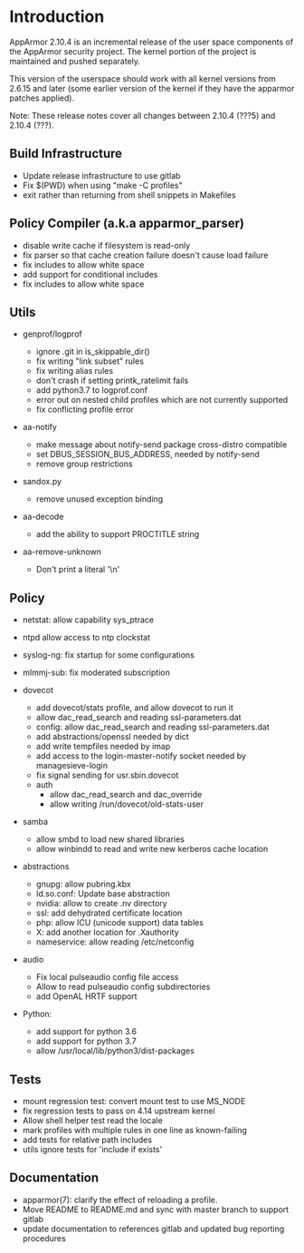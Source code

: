 Introduction
============

AppArmor 2.10.4 is an incremental release of the user space components
of the AppArmor security project. The kernel portion of the project
is maintained and pushed separately.

This version of the userspace should work with all kernel versions from
2.6.15 and later (some earlier version of the kernel if they have the
apparmor patches applied). 

Note: These release notes cover all changes between 2.10.4 (???5)
and 2.10.4 (???).
    


Build Infrastructure
--------------------
- Update release infrastructure to use gitlab
- Fix $(PWD) when using "make -C profiles"
- exit rather than returning from shell snippets in Makefiles


Policy Compiler (a.k.a apparmor\_parser)
----------------------------------------
- disable write cache if filesystem is read-only
- fix parser so that cache creation failure doesn't cause load failure
- fix includes to allow white space
- add support for conditional includes
- fix includes to allow white space


Utils
-----
- genprof/logprof
  - ignore .git in is_skippable_dir()
  - fix writing "link subset" rules
  - fix writing alias rules
  - don't crash if setting printk_ratelimit fails
  - add python3.7 to logprof.conf
  - error out on nested child profiles which are not currently supported
  - fix conflicting profile error
  
- aa-notify
  - make message about notify-send package cross-distro compatible
  - set DBUS_SESSION_BUS_ADDRESS, needed by notify-send
  - remove group restrictions

- sandox.py
  - remove unused exception binding

- aa-decode
  - add the ability to support PROCTITLE string

- aa-remove-unknown
  - Don't print a literal '\n'


Policy
------
- netstat: allow capability sys_ptrace
- ntpd allow access to ntp clockstat
- syslog-ng: fix startup for some configurations
- mlmmj-sub: fix moderated subscription
- dovecot
  - add dovecot/stats profile, and allow dovecot to run it
  - allow dac_read_search and reading ssl-parameters.dat
  - config: allow dac_read_search and reading ssl-parameters.dat
  - add abstractions/openssl needed by dict
  - add write tempfiles needed by imap
  - add access to the login-master-notify socket needed by managesieve-login
  - fix signal sending for usr.sbin.dovecot
  - auth
    - allow dac_read_search and dac_override
    - allow writing /run/dovecot/old-stats-user
- samba
  - allow smbd to load new shared libraries
  - allow winbindd to read and write new kerberos cache location

- abstractions
  - gnupg: allow pubring.kbx
  - ld.so.conf: Update base abstraction
  - nvidia: allow to create .nv directory
  - ssl: add dehydrated certificate location
  - php: allow ICU (unicode support) data tables
  - X: add another location for .Xauthority
  - nameservice: allow reading /etc/netconfig
- audio
  - Fix local pulseaudio config file access
  - Allow to read pulseaudio config subdirectories
  - add OpenAL HRTF support
- Python:
  - add support for python 3.6
  - add support for python 3.7
  - allow /usr/local/lib/python3/dist-packages


Tests
-----
- mount regression test: convert mount test to use MS_NODE
- fix regression tests to pass on 4.14 upstream kernel
- Allow shell helper test read the locale
- mark profiles with multiple rules in one line as known-failing
- add tests for relative path includes
- utils ignore tests for 'include if exists'


Documentation
-------------
- apparmor(7): clarify the effect of reloading a profile.
- Move README to README.md and sync with master branch to support gitlab
- update documentation to references gitlab and updated bug reporting procedures
